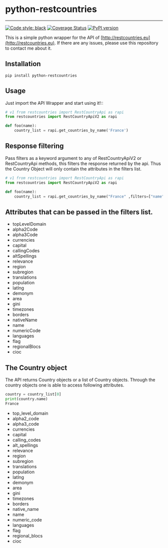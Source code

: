 python-restcountries
====================
------
[![Code style: black](https://img.shields.io/badge/code%20style-black-000000.svg)](https://github.com/psf/black)
[![Coverage Status](https://coveralls.io/repos/github/SteinRobert/python-restcountries/badge.svg?branch=master)](https://coveralls.io/github/SteinRobert/python-restcountries?branch=master)
[![PyPI version](https://badge.fury.io/py/python-restcountries.svg)](https://badge.fury.io/py/python-restcountries)

This is a simple python wrapper for the API of [http://restcountries.eu](http://restcountries.eu).
If there are any issues, please use this repository to contact me about it.

Installation
------------
```shell
pip install python-restcountries
```


Usage
-----
Just import the API Wrapper and start using it!::
```python
# v1 from restcountries import RestCountryApi as rapi
from restcountries import RestCountryApiV2 as rapi

def foo(name):
    country_list = rapi.get_countries_by_name('France')
```



Response filtering
------------------
Pass filters as a keyword argument to any of RestCountryApiV2 or RestCountryApi methods,
this filters the response returned by the api. Thus the Country Object will only contain the attributes in the
filters list.
```python
# v1 from restcountries import RestCountryApi as rapi
from restcountries import RestCountryApiV2 as rapi

def foo(name):
    country_list = rapi.get_countries_by_name("France" ,filters=["name","currencies","capital"])
```


Attributes that can be passed in the filters list.
-------------------------------------------------
- topLevelDomain
- alpha2Code
- alpha3Code
- currencies
- capital
- callingCodes
- altSpellings
- relevance
- region
- subregion
- translations
- population
- latlng
- demonym
- area
- gini
- timezones
- borders
- nativeName
- name
- numericCode
- languages
- flag
- regionalBlocs
- cioc



The Country object
------------------
The API returns Country objects or a list of Country objects. Through the country objects one is able to
access following attributes.
```python
country = country_list[0]
print(country.name)
France
```
- top_level_domain
- alpha2_code
- alpha3_code
- currencies
- capital
- calling_codes
- alt_spellings
- relevance
- region
- subregion
- translations
- population
- latlng
- demonym
- area
- gini
- timezones
- borders
- native_name
- name
- numeric_code
- languages
- flag
- regional_blocs
- cioc

